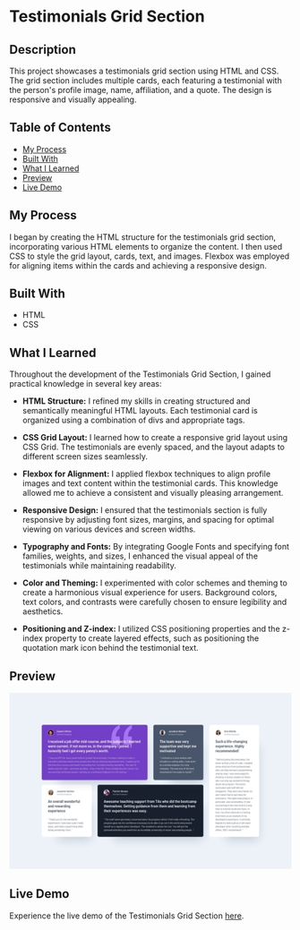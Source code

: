 # Testimonials Grid Section

## Description

This project showcases a testimonials grid section using HTML and CSS. The grid section includes multiple cards, each featuring a testimonial with the person's profile image, name, affiliation, and a quote. The design is responsive and visually appealing.

## Table of Contents

- [My Process](#my-process)
- [Built With](#built-with)
- [What I Learned](#what-i-learned)
- [Preview](#preview)
- [Live Demo](#live-demo)

## My Process

I began by creating the HTML structure for the testimonials grid section, incorporating various HTML elements to organize the content. I then used CSS to style the grid layout, cards, text, and images. Flexbox was employed for aligning items within the cards and achieving a responsive design.

## Built With

- HTML
- CSS

## What I Learned

Throughout the development of the Testimonials Grid Section, I gained practical knowledge in several key areas:

- **HTML Structure:** I refined my skills in creating structured and semantically meaningful HTML layouts. Each testimonial card is organized using a combination of divs and appropriate tags.

- **CSS Grid Layout:** I learned how to create a responsive grid layout using CSS Grid. The testimonials are evenly spaced, and the layout adapts to different screen sizes seamlessly.

- **Flexbox for Alignment:** I applied flexbox techniques to align profile images and text content within the testimonial cards. This knowledge allowed me to achieve a consistent and visually pleasing arrangement.

- **Responsive Design:** I ensured that the testimonials section is fully responsive by adjusting font sizes, margins, and spacing for optimal viewing on various devices and screen widths.

- **Typography and Fonts:** By integrating Google Fonts and specifying font families, weights, and sizes, I enhanced the visual appeal of the testimonials while maintaining readability.

- **Color and Theming:** I experimented with color schemes and theming to create a harmonious visual experience for users. Background colors, text colors, and contrasts were carefully chosen to ensure legibility and aesthetics.

- **Positioning and Z-index:** I utilized CSS positioning properties and the z-index property to create layered effects, such as positioning the quotation mark icon behind the testimonial text.

## Preview

![Testimonials Grid Section](./screenshots/desktop-design.jpg)

## Live Demo

Experience the live demo of the Testimonials Grid Section [here](https://aachal01.github.io/testimonials-grid-section/).

